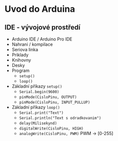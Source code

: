 # Uvod do Arduina

## IDE - vývojové prostředí
- Arduino IDE / Arduino Pro IDE
- Nahrani / kompilace
- Seriova linka
- Priklady
- Knihovny
- Desky
- Program
  - `setup()`
  - `loop()`
- Základní příkazy `setup()`
  - `Serial.begin(9600)`
  - `pinMode(CisloPinu, OUTPUT)`
  - `pinMode(CisloPinu, INPUT_PULLUP)`
- Základní příkazy `loop()`
  - `Serial.print("Text")`
  - `Serial.println("Text s odradkovanim")`
  - `delay(Milisekynd)`
  - `digitalWrite(CisloPinu, HIGH)`
  - `analogWrite(CisloPinu, PWM)` PWM -> [0-255]